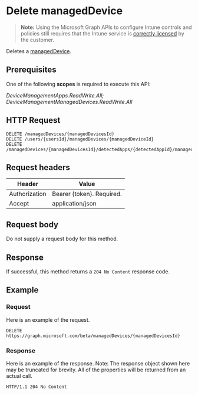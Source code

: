 ﻿# Delete managedDevice

> **Note:** Using the Microsoft Graph APIs to configure Intune controls and policies still requires that the Intune service is [correctly licensed](https://go.microsoft.com/fwlink/?linkid=839381) by the customer.

Deletes a [managedDevice](../resources/intune_devicefe_manageddevice.md).
## Prerequisites
One of the following **scopes** is required to execute this API:

*DeviceManagementApps.ReadWrite.All; DeviceManagementManagedDevices.ReadWrite.All*
## HTTP Request
<!-- {
  "blockType": "ignored"
}
-->
```http
DELETE /managedDevices/{managedDevicesId}
DELETE /users/{usersId}/managedDevices/{managedDeviceId}
DELETE /managedDevices/{managedDevicesId}/detectedApps/{detectedAppId}/managedDevices/{managedDeviceId}
```

## Request headers
|Header|Value|
|---|---|
|Authorization|Bearer {token}. Required.|
|Accept|application/json|

## Request body
Do not supply a request body for this method.

## Response
If successful, this method returns a `204 No Content` response code.

## Example
### Request
Here is an example of the request.
```http
DELETE https://graph.microsoft.com/beta/managedDevices/{managedDevicesId}
```

### Response
Here is an example of the response. Note: The response object shown here may be truncated for brevity. All of the properties will be returned from an actual call.
```http
HTTP/1.1 204 No Content
```



